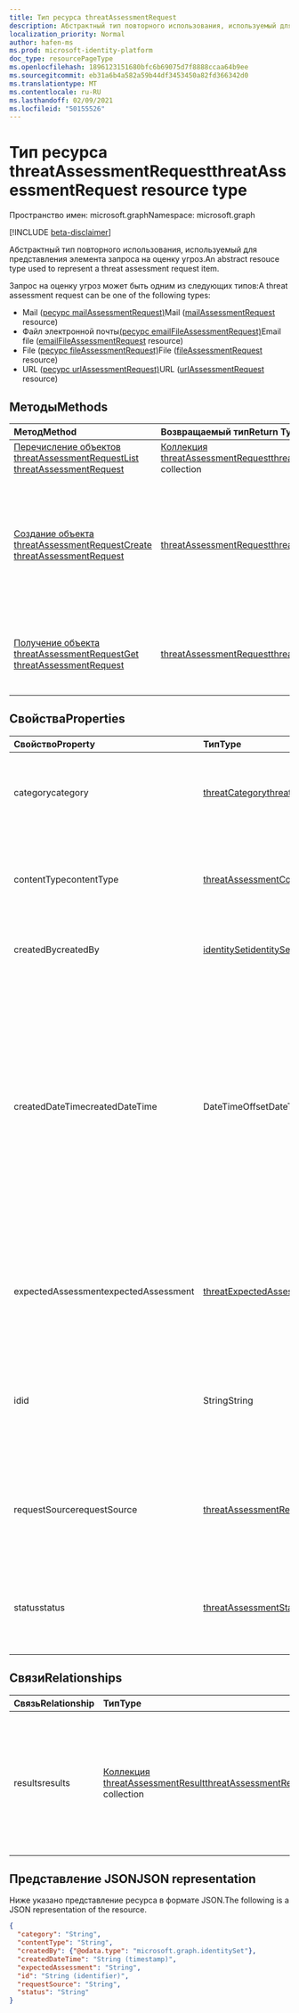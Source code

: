 ```yaml
---
title: Тип ресурса threatAssessmentRequest
description: Абстрактный тип повторного использования, используемый для представления элемента запроса на оценку угроз.
localization_priority: Normal
author: hafen-ms
ms.prod: microsoft-identity-platform
doc_type: resourcePageType
ms.openlocfilehash: 1896123151680bfc6b69075d7f8888ccaa64b9ee
ms.sourcegitcommit: eb31a6b4a582a59b44df3453450a82fd366342d0
ms.translationtype: MT
ms.contentlocale: ru-RU
ms.lasthandoff: 02/09/2021
ms.locfileid: "50155526"
---
```

# <a name="threatassessmentrequest-resource-type"></a><span data-ttu-id="5b248-103">Тип ресурса threatAssessmentRequest</span><span class="sxs-lookup"><span data-stu-id="5b248-103">threatAssessmentRequest resource type</span></span>

<span data-ttu-id="5b248-104">Пространство имен: microsoft.graph</span><span class="sxs-lookup"><span data-stu-id="5b248-104">Namespace: microsoft.graph</span></span>

[!INCLUDE [beta-disclaimer](../../includes/beta-disclaimer.md)]

<span data-ttu-id="5b248-105">Абстрактный тип повторного использования, используемый для представления элемента запроса на оценку угроз.</span><span class="sxs-lookup"><span data-stu-id="5b248-105">An abstract resouce type used to represent a threat assessment request item.</span></span>

<span data-ttu-id="5b248-106">Запрос на оценку угроз может быть одним из следующих типов:</span><span class="sxs-lookup"><span data-stu-id="5b248-106">A threat assessment request can be one of the following types:</span></span>

* <span data-ttu-id="5b248-107">Mail ([ресурс mailAssessmentRequest)](mailAssessmentRequest.md)</span><span class="sxs-lookup"><span data-stu-id="5b248-107">Mail ([mailAssessmentRequest](mailAssessmentRequest.md) resource)</span></span>
* <span data-ttu-id="5b248-108">Файл электронной почты[(ресурс emailFileAssessmentRequest)](emailFileAssessmentRequest.md)</span><span class="sxs-lookup"><span data-stu-id="5b248-108">Email file ([emailFileAssessmentRequest](emailFileAssessmentRequest.md) resource)</span></span>
* <span data-ttu-id="5b248-109">File ([ресурс fileAssessmentRequest)](fileAssessmentRequest.md)</span><span class="sxs-lookup"><span data-stu-id="5b248-109">File ([fileAssessmentRequest](fileAssessmentRequest.md) resource)</span></span>
* <span data-ttu-id="5b248-110">URL ([ресурс urlAssessmentRequest)](urlAssessmentRequest.md)</span><span class="sxs-lookup"><span data-stu-id="5b248-110">URL ([urlAssessmentRequest](urlAssessmentRequest.md) resource)</span></span>

## <a name="methods"></a><span data-ttu-id="5b248-111">Методы</span><span class="sxs-lookup"><span data-stu-id="5b248-111">Methods</span></span>

| <span data-ttu-id="5b248-112">Метод</span><span class="sxs-lookup"><span data-stu-id="5b248-112">Method</span></span>       | <span data-ttu-id="5b248-113">Возвращаемый тип</span><span class="sxs-lookup"><span data-stu-id="5b248-113">Return Type</span></span> | <span data-ttu-id="5b248-114">Описание</span><span class="sxs-lookup"><span data-stu-id="5b248-114">Description</span></span> |
|:-------------|:------------|:------------|
| [<span data-ttu-id="5b248-115">Перечисление объектов threatAssessmentRequest</span><span class="sxs-lookup"><span data-stu-id="5b248-115">List threatAssessmentRequest</span></span>](../api/informationprotection-list-threatassessmentrequests.md) | <span data-ttu-id="5b248-116">[Коллекция threatAssessmentRequest](threatassessmentrequest.md)</span><span class="sxs-lookup"><span data-stu-id="5b248-116">[threatAssessmentRequest](threatassessmentrequest.md) collection</span></span> | <span data-ttu-id="5b248-117">Список всех запросов на оценку угроз в клиенте.</span><span class="sxs-lookup"><span data-stu-id="5b248-117">List all threat assessment requests under tenant.</span></span> |
| [<span data-ttu-id="5b248-118">Создание объекта threatAssessmentRequest</span><span class="sxs-lookup"><span data-stu-id="5b248-118">Create threatAssessmentRequest</span></span>](../api/informationprotection-post-threatassessmentrequests.md) | [<span data-ttu-id="5b248-119">threatAssessmentRequest</span><span class="sxs-lookup"><span data-stu-id="5b248-119">threatAssessmentRequest</span></span>](threatassessmentrequest.md) | <span data-ttu-id="5b248-120">Создайте запрос на оценку угроз, опубликовав производный тип ресурса: [mailAssessmentRequest](../resources/mailAssessmentRequest.md), [emailFileAssessmentRequest](../resources/emailFileAssessmentRequest.md), [fileAssessmentRequest](../resources/fileAssessmentRequest.md), [urlAssessmentRequest](../resources/urlAssessmentRequest.md).</span><span class="sxs-lookup"><span data-stu-id="5b248-120">Create a new threat assessment request by posting a derived resource type: [mailAssessmentRequest](../resources/mailAssessmentRequest.md), [emailFileAssessmentRequest](../resources/emailFileAssessmentRequest.md), [fileAssessmentRequest](../resources/fileAssessmentRequest.md), [urlAssessmentRequest](../resources/urlAssessmentRequest.md).</span></span> |
| [<span data-ttu-id="5b248-121">Получение объекта threatAssessmentRequest</span><span class="sxs-lookup"><span data-stu-id="5b248-121">Get threatAssessmentRequest</span></span>](../api/threatassessmentrequest-get.md) | [<span data-ttu-id="5b248-122">threatAssessmentRequest</span><span class="sxs-lookup"><span data-stu-id="5b248-122">threatAssessmentRequest</span></span>](threatassessmentrequest.md) | <span data-ttu-id="5b248-123">Извлечение свойств и связей указанного **ресурса threatAssessmentRequest.**</span><span class="sxs-lookup"><span data-stu-id="5b248-123">Retrieve the properties and relationships of a specified **threatAssessmentRequest** resource.</span></span> |

## <a name="properties"></a><span data-ttu-id="5b248-124">Свойства</span><span class="sxs-lookup"><span data-stu-id="5b248-124">Properties</span></span>

| <span data-ttu-id="5b248-125">Свойство</span><span class="sxs-lookup"><span data-stu-id="5b248-125">Property</span></span>     | <span data-ttu-id="5b248-126">Тип</span><span class="sxs-lookup"><span data-stu-id="5b248-126">Type</span></span>        | <span data-ttu-id="5b248-127">Описание</span><span class="sxs-lookup"><span data-stu-id="5b248-127">Description</span></span> |
| :-------------|:------------|:------------|
|<span data-ttu-id="5b248-128">category</span><span class="sxs-lookup"><span data-stu-id="5b248-128">category</span></span>|[<span data-ttu-id="5b248-129">threatCategory</span><span class="sxs-lookup"><span data-stu-id="5b248-129">threatCategory</span></span>](enums.md#threatcategory-values)|<span data-ttu-id="5b248-130">Категория угрозы.</span><span class="sxs-lookup"><span data-stu-id="5b248-130">The threat category.</span></span> <span data-ttu-id="5b248-131">Возможные значения: `spam`, `phishing`, `malware`.</span><span class="sxs-lookup"><span data-stu-id="5b248-131">Possible values are: `spam`, `phishing`, `malware`.</span></span>|
|<span data-ttu-id="5b248-132">contentType</span><span class="sxs-lookup"><span data-stu-id="5b248-132">contentType</span></span>|[<span data-ttu-id="5b248-133">threatAssessmentContentType</span><span class="sxs-lookup"><span data-stu-id="5b248-133">threatAssessmentContentType</span></span>](enums.md#threatassessmentcontenttype-values)|<span data-ttu-id="5b248-134">Тип контента для оценки угроз.</span><span class="sxs-lookup"><span data-stu-id="5b248-134">The content type of threat assessment.</span></span> <span data-ttu-id="5b248-135">Возможные значения: `mail`, `url`, `file`.</span><span class="sxs-lookup"><span data-stu-id="5b248-135">Possible values are: `mail`, `url`, `file`.</span></span>|
|<span data-ttu-id="5b248-136">createdBy</span><span class="sxs-lookup"><span data-stu-id="5b248-136">createdBy</span></span>|[<span data-ttu-id="5b248-137">identitySet</span><span class="sxs-lookup"><span data-stu-id="5b248-137">identitySet</span></span>](identityset.md)|<span data-ttu-id="5b248-138">Создатель запроса на оценку угроз.</span><span class="sxs-lookup"><span data-stu-id="5b248-138">The threat assessment request creator.</span></span>|
|<span data-ttu-id="5b248-139">createdDateTime</span><span class="sxs-lookup"><span data-stu-id="5b248-139">createdDateTime</span></span>|<span data-ttu-id="5b248-140">DateTimeOffset</span><span class="sxs-lookup"><span data-stu-id="5b248-140">DateTimeOffset</span></span>|<span data-ttu-id="5b248-141">Тип Timestamp представляет сведения о времени и дате с использованием формата ISO 8601 (всегда применяется формат UTC).</span><span class="sxs-lookup"><span data-stu-id="5b248-141">The Timestamp type represents date and time information using ISO 8601 format and is always in UTC time.</span></span> <span data-ttu-id="5b248-142">Например, значение полуночи 1 января 2014 г. в формате UTC выглядит так: `'2014-01-01T00:00:00Z'`.</span><span class="sxs-lookup"><span data-stu-id="5b248-142">For example, midnight UTC on Jan 1, 2014 would look like this: `'2014-01-01T00:00:00Z'`.</span></span>|
|<span data-ttu-id="5b248-143">expectedAssessment</span><span class="sxs-lookup"><span data-stu-id="5b248-143">expectedAssessment</span></span>|[<span data-ttu-id="5b248-144">threatExpectedAssessment</span><span class="sxs-lookup"><span data-stu-id="5b248-144">threatExpectedAssessment</span></span>](enums.md#threatexpectedassessment-values)|<span data-ttu-id="5b248-145">Ожидаемая оценка от подавщика.</span><span class="sxs-lookup"><span data-stu-id="5b248-145">The expected assessment from submitter.</span></span> <span data-ttu-id="5b248-146">Возможные значения: `block`, `unblock`.</span><span class="sxs-lookup"><span data-stu-id="5b248-146">Possible values are: `block`, `unblock`.</span></span>|
|<span data-ttu-id="5b248-147">id</span><span class="sxs-lookup"><span data-stu-id="5b248-147">id</span></span>|<span data-ttu-id="5b248-148">String</span><span class="sxs-lookup"><span data-stu-id="5b248-148">String</span></span>|<span data-ttu-id="5b248-149">Идентификатор запроса на оценку угроз — это глобальный уникальный идентификатор (GUID).</span><span class="sxs-lookup"><span data-stu-id="5b248-149">The threat assessment request ID is a globally unique identifier (GUID).</span></span>|
|<span data-ttu-id="5b248-150">requestSource</span><span class="sxs-lookup"><span data-stu-id="5b248-150">requestSource</span></span>|[<span data-ttu-id="5b248-151">threatAssessmentRequestSource</span><span class="sxs-lookup"><span data-stu-id="5b248-151">threatAssessmentRequestSource</span></span>](enums.md#threatassessmentrequestsource-values)|<span data-ttu-id="5b248-152">Источник запроса на оценку угроз.</span><span class="sxs-lookup"><span data-stu-id="5b248-152">The source of the threat assessment request.</span></span> <span data-ttu-id="5b248-153">Возможные значения: `user`, `administrator`.</span><span class="sxs-lookup"><span data-stu-id="5b248-153">Possible values are: `user`, `administrator`.</span></span>|
|<span data-ttu-id="5b248-154">status</span><span class="sxs-lookup"><span data-stu-id="5b248-154">status</span></span>|[<span data-ttu-id="5b248-155">threatAssessmentStatus</span><span class="sxs-lookup"><span data-stu-id="5b248-155">threatAssessmentStatus</span></span>](enums.md#threatassessmentstatus-values)|<span data-ttu-id="5b248-156">Состояние процесса оценки.</span><span class="sxs-lookup"><span data-stu-id="5b248-156">The assessment process status.</span></span> <span data-ttu-id="5b248-157">Возможные значения: `pending`, `completed`.</span><span class="sxs-lookup"><span data-stu-id="5b248-157">Possible values are: `pending`, `completed`.</span></span>|

## <a name="relationships"></a><span data-ttu-id="5b248-158">Связи</span><span class="sxs-lookup"><span data-stu-id="5b248-158">Relationships</span></span>

| <span data-ttu-id="5b248-159">Связь</span><span class="sxs-lookup"><span data-stu-id="5b248-159">Relationship</span></span> | <span data-ttu-id="5b248-160">Тип</span><span class="sxs-lookup"><span data-stu-id="5b248-160">Type</span></span>        | <span data-ttu-id="5b248-161">Описание</span><span class="sxs-lookup"><span data-stu-id="5b248-161">Description</span></span> |
|:-------------|:------------|:------------|
|<span data-ttu-id="5b248-162">results</span><span class="sxs-lookup"><span data-stu-id="5b248-162">results</span></span>|<span data-ttu-id="5b248-163">[Коллекция threatAssessmentResult](threatassessmentresult.md)</span><span class="sxs-lookup"><span data-stu-id="5b248-163">[threatAssessmentResult](threatassessmentresult.md) collection</span></span>|<span data-ttu-id="5b248-164">Коллекция результатов оценки угроз.</span><span class="sxs-lookup"><span data-stu-id="5b248-164">A collection of threat assessment results.</span></span> <span data-ttu-id="5b248-165">Только для чтения.</span><span class="sxs-lookup"><span data-stu-id="5b248-165">Read-only.</span></span> <span data-ttu-id="5b248-166">По умолчанию объект a `GET /threatAssessmentRequests/{id}` не возвращает это свойство, если к этому свойству не `$expand` применяется.</span><span class="sxs-lookup"><span data-stu-id="5b248-166">By default, a `GET /threatAssessmentRequests/{id}` does not return this property unless you apply `$expand` on it.</span></span>|

## <a name="json-representation"></a><span data-ttu-id="5b248-167">Представление JSON</span><span class="sxs-lookup"><span data-stu-id="5b248-167">JSON representation</span></span>

<span data-ttu-id="5b248-168">Ниже указано представление ресурса в формате JSON.</span><span class="sxs-lookup"><span data-stu-id="5b248-168">The following is a JSON representation of the resource.</span></span>

<!-- {
  "blockType": "resource",
  "optionalProperties": [

  ],
  "@odata.type": "microsoft.graph.threatAssessmentRequest",
  "keyProperty": "id"
}-->

```json
{
  "category": "String",
  "contentType": "String",
  "createdBy": {"@odata.type": "microsoft.graph.identitySet"},
  "createdDateTime": "String (timestamp)",
  "expectedAssessment": "String",
  "id": "String (identifier)",
  "requestSource": "String",
  "status": "String"
}
```

<!-- uuid: 16cd6b66-4b1a-43a1-adaf-3a886856ed98
2019-02-04 14:57:30 UTC -->
<!-- {
  "type": "#page.annotation",
  "description": "threatAssessmentRequest resource",
  "keywords": "",
  "section": "documentation",
  "tocPath": ""
}-->



